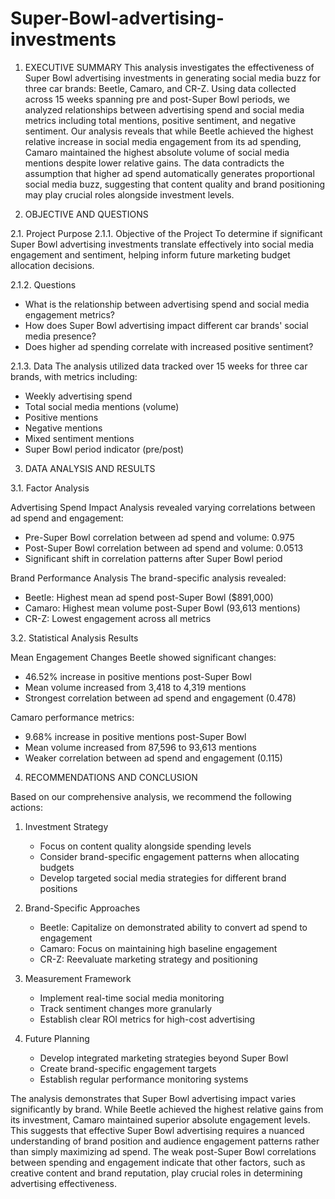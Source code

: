 # Super-Bowl-advertising-investments

1. EXECUTIVE SUMMARY
This analysis investigates the effectiveness of Super Bowl advertising investments in generating social media buzz for three car brands: Beetle, Camaro, and CR-Z. Using data collected across 15 weeks spanning pre and post-Super Bowl periods, we analyzed relationships between advertising spend and social media metrics including total mentions, positive sentiment, and negative sentiment. Our analysis reveals that while Beetle achieved the highest relative increase in social media engagement from its ad spending, Camaro maintained the highest absolute volume of social media mentions despite lower relative gains. The data contradicts the assumption that higher ad spend automatically generates proportional social media buzz, suggesting that content quality and brand positioning may play crucial roles alongside investment levels.

2. OBJECTIVE AND QUESTIONS

2.1. Project Purpose
2.1.1. Objective of the Project
To determine if significant Super Bowl advertising investments translate effectively into social media engagement and sentiment, helping inform future marketing budget allocation decisions.

2.1.2. Questions
- What is the relationship between advertising spend and social media engagement metrics?
- How does Super Bowl advertising impact different car brands' social media presence?
- Does higher ad spending correlate with increased positive sentiment?

2.1.3. Data
The analysis utilized data tracked over 15 weeks for three car brands, with metrics including:
- Weekly advertising spend
- Total social media mentions (volume)
- Positive mentions
- Negative mentions
- Mixed sentiment mentions
- Super Bowl period indicator (pre/post)

3. DATA ANALYSIS AND RESULTS

3.1. Factor Analysis

Advertising Spend Impact
Analysis revealed varying correlations between ad spend and engagement:
- Pre-Super Bowl correlation between ad spend and volume: 0.975
- Post-Super Bowl correlation between ad spend and volume: 0.0513
- Significant shift in correlation patterns after Super Bowl period

Brand Performance Analysis
The brand-specific analysis revealed:
- Beetle: Highest mean ad spend post-Super Bowl ($891,000)
- Camaro: Highest mean volume post-Super Bowl (93,613 mentions)
- CR-Z: Lowest engagement across all metrics

3.2. Statistical Analysis Results

Mean Engagement Changes
Beetle showed significant changes:
- 46.52% increase in positive mentions post-Super Bowl
- Mean volume increased from 3,418 to 4,319 mentions
- Strongest correlation between ad spend and engagement (0.478)

Camaro performance metrics:
- 9.68% increase in positive mentions post-Super Bowl
- Mean volume increased from 87,596 to 93,613 mentions
- Weaker correlation between ad spend and engagement (0.115)

4. RECOMMENDATIONS AND CONCLUSION

Based on our comprehensive analysis, we recommend the following actions:

1. Investment Strategy
   - Focus on content quality alongside spending levels
   - Consider brand-specific engagement patterns when allocating budgets
   - Develop targeted social media strategies for different brand positions

2. Brand-Specific Approaches
   - Beetle: Capitalize on demonstrated ability to convert ad spend to engagement
   - Camaro: Focus on maintaining high baseline engagement
   - CR-Z: Reevaluate marketing strategy and positioning

3. Measurement Framework
   - Implement real-time social media monitoring
   - Track sentiment changes more granularly
   - Establish clear ROI metrics for high-cost advertising

4. Future Planning
   - Develop integrated marketing strategies beyond Super Bowl
   - Create brand-specific engagement targets
   - Establish regular performance monitoring systems

The analysis demonstrates that Super Bowl advertising impact varies significantly by brand. While Beetle achieved the highest relative gains from its investment, Camaro maintained superior absolute engagement levels. This suggests that effective Super Bowl advertising requires a nuanced understanding of brand position and audience engagement patterns rather than simply maximizing ad spend. The weak post-Super Bowl correlations between spending and engagement indicate that other factors, such as creative content and brand reputation, play crucial roles in determining advertising effectiveness.
